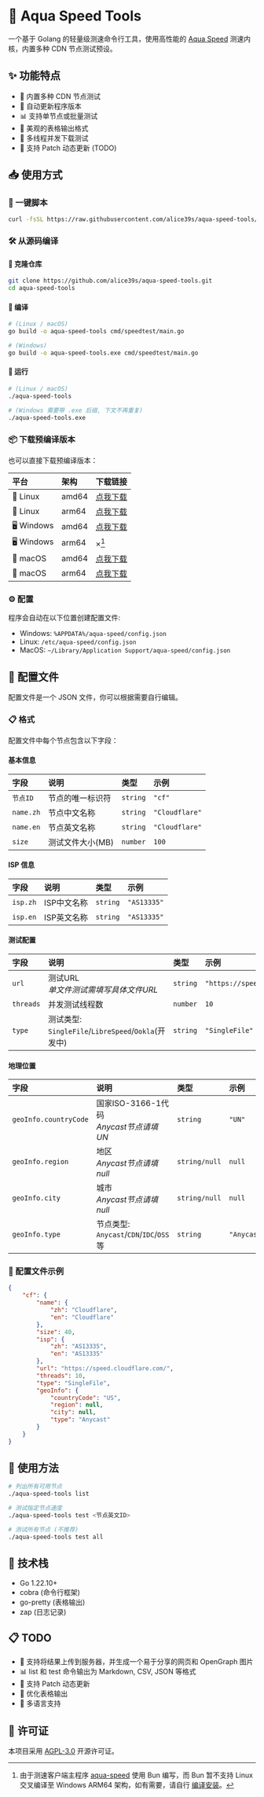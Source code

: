 # :ocean: Aqua Speed Tools

一个基于 Golang 的轻量级测速命令行工具，使用高性能的 [Aqua Speed][aqua-speed] 测速内核，内置多种 CDN 节点测试预设。

## :sparkles: 功能特点

- :arrows_counterclockwise: 内置多种 CDN 节点测试
- :rocket: 自动更新程序版本
- :bar_chart: 支持单节点或批量测试
- :art: 美观的表格输出格式
- :wrench: 多线程并发下载测试
- :electric_plug: 支持 Patch 动态更新 (TODO)

## :inbox_tray: 使用方式

### :book: 一键脚本

```bash
curl -fsSL https://raw.githubusercontent.com/alice39s/aqua-speed-tools/main/scripts/i.sh | bash
```

### :hammer_and_wrench: 从源码编译

#### :fork_and_knife: 克隆仓库

```bash
git clone https://github.com/alice39s/aqua-speed-tools.git
cd aqua-speed-tools
```

#### :hammer: 编译

```bash
# (Linux / macOS)
go build -o aqua-speed-tools cmd/speedtest/main.go

# (Windows)
go build -o aqua-speed-tools.exe cmd/speedtest/main.go
```

#### :running: 运行

```bash
# (Linux / macOS)
./aqua-speed-tools

# (Windows 需要带 .exe 后缀, 下文不再重复)
./aqua-speed-tools.exe
```

### :package: 下载预编译版本

也可以直接下载预编译版本：

| 平台                       | 架构  | 下载链接                  |
| :------------------------- | :---- | :------------------------ |
| :penguin: Linux            | amd64 | [点我下载][linux-amd64]   |
| :penguin: Linux            | arm64 | [点我下载][linux-arm64]   |
| :desktop_computer: Windows | amd64 | [点我下载][windows-amd64] |
| :desktop_computer: Windows | arm64 | ×[^1]                     |
| :apple: macOS              | amd64 | [点我下载][darwin-amd64]  |
| :apple: macOS              | arm64 | [点我下载][darwin-arm64]  |

[linux-amd64]: https://github.com/alice39s/aqua-speed-tools/releases/latest/download/aqua-speed-tools-linux-amd64
[linux-arm64]: https://github.com/alice39s/aqua-speed-tools/releases/latest/download/aqua-speed-tools-linux-arm64
[windows-amd64]: https://github.com/alice39s/aqua-speed-tools/releases/latest/download/aqua-speed-tools-windows-amd64.exe
[darwin-amd64]: https://github.com/alice39s/aqua-speed-tools/releases/latest/download/aqua-speed-tools-darwin-amd64
[darwin-arm64]: https://github.com/alice39s/aqua-speed-tools/releases/latest/download/aqua-speed-tools-darwin-arm64

### :gear: 配置

程序会自动在以下位置创建配置文件:

- Windows: `%APPDATA%/aqua-speed/config.json`
- Linux: `/etc/aqua-speed/config.json`
- MacOS: `~/Library/Application Support/aqua-speed/config.json`

## :memo: 配置文件

配置文件是一个 JSON 文件，你可以根据需要自行编辑。

### :clipboard: 格式

配置文件中每个节点包含以下字段：

#### 基本信息

| 字段      | 说明             | 类型     | 示例           |
| :-------- | :--------------- | :------- | :------------- |
| `节点ID`  | 节点的唯一标识符 | `string` | `"cf"`         |
| `name.zh` | 节点中文名称     | `string` | `"Cloudflare"` |
| `name.en` | 节点英文名称     | `string` | `"Cloudflare"` |
| `size`    | 测试文件大小(MB) | `number` | `100`          |

#### ISP 信息

| 字段     | 说明        | 类型     | 示例        |
| :------- | :---------- | :------- | :---------- |
| `isp.zh` | ISP中文名称 | `string` | `"AS13335"` | **** |
| `isp.en` | ISP英文名称 | `string` | `"AS13335"` |

#### 测试配置

| 字段      | 说明                                                   | 类型     | 示例                              |
| :-------- | :----------------------------------------------------- | :------- | :-------------------------------- |
| `url`     | 测试URL<br>*单文件测试需填写具体文件URL*               | `string` | `"https://speed.cloudflare.com/"` |
| `threads` | 并发测试线程数                                         | `number` | `10`                              |
| `type`    | 测试类型:<br>`SingleFile`/`LibreSpeed`/`Ookla`(开发中) | `string` | `"SingleFile"`                    |

#### 地理位置

| 字段                  | 说明                                       | 类型          | 示例        |
| :-------------------- | :----------------------------------------- | :------------ | :---------- |
| `geoInfo.countryCode` | 国家ISO-3166-1代码<br>*Anycast节点请填UN*  | `string`      | `"UN"`      |
| `geoInfo.region`      | 地区<br>*Anycast节点请填null*              | `string/null` | `null`      |
| `geoInfo.city`        | 城市<br>*Anycast节点请填null*              | `string/null` | `null`      |
| `geoInfo.type`        | 节点类型:<br>`Anycast`/`CDN`/`IDC`/`OSS`等 | `string`      | `"Anycast"` |

### :pushpin: 配置文件示例

```json
{
    "cf": {
        "name": {
            "zh": "Cloudflare",
            "en": "Cloudflare"
        },
        "size": 40,
        "isp": {
            "zh": "AS13335",
            "en": "AS13335"
        },
        "url": "https://speed.cloudflare.com/",
        "threads": 10,
        "type": "SingleFile",
        "geoInfo": {
            "countryCode": "US",
            "region": null,
            "city": null,
            "type": "Anycast"
        }
    }
}
```

## :rocket: 使用方法

```bash
# 列出所有可用节点
./aqua-speed-tools list

# 测试指定节点速度
./aqua-speed-tools test <节点英文ID>

# 测试所有节点 (不推荐)
./aqua-speed-tools test all
```

## :wrench: 技术栈

- Go 1.22.10+
- cobra (命令行框架)
- go-pretty (表格输出)
- zap (日志记录)

## :clipboard: TODO

- :dizzy: 支持将结果上传到服务器，并生成一个易于分享的网页和 OpenGraph 图片
- :bar_chart: list 和 test 命令输出为 Markdown, CSV, JSON 等格式
- :arrows_counterclockwise: 支持 Patch 动态更新
- :art: 优化表格输出
- :speech_balloon: 多语言支持

## :page_facing_up: 许可证

本项目采用 [AGPL-3.0](LICENSE) 开源许可证。

[aqua-speed]: https://github.com/alice39s/aqua-speed

[^1]: 由于测速客户端主程序 [aqua-speed] 使用 Bun 编写，而 Bun 暂不支持 Linux 交叉编译至 Windows ARM64 架构，如有需要，请自行 [编译安装](#hammer_and_wrench-从源码编译)。
